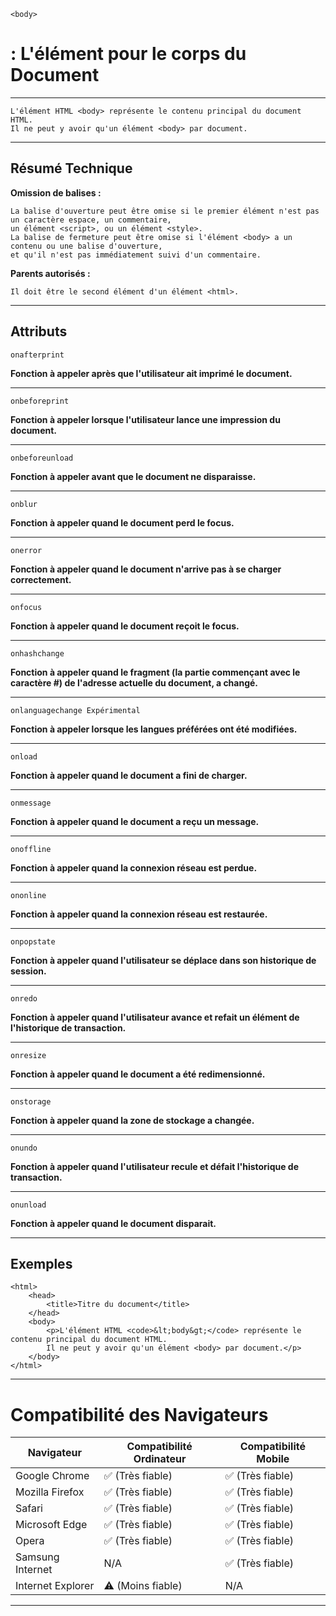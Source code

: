     <body> 
# **: L'élément pour le corps du Document**

---



    L'élément HTML <body> représente le contenu principal du document HTML. 
    Il ne peut y avoir qu'un élément <body> par document.

---



## **Résumé Technique**

**Omission de balises :** 

    La balise d'ouverture peut être omise si le premier élément n'est pas un caractère espace, un commentaire, 
    un élément <script>, ou un élément <style>.
    La balise de fermeture peut être omise si l'élément <body> a un contenu ou une balise d'ouverture, 
    et qu'il n'est pas immédiatement suivi d'un commentaire.


**Parents autorisés :**

	Il doit être le second élément d'un élément <html>.

---



## **Attributs**

    onafterprint
**Fonction à appeler après que l'utilisateur ait imprimé le document.**

---
    onbeforeprint
**Fonction à appeler lorsque l'utilisateur lance une impression du document.**

---
    onbeforeunload
**Fonction à appeler avant que le document ne disparaisse.**

---
    onblur
**Fonction à appeler quand le document perd le focus.**

---
    onerror
**Fonction à appeler quand le document n'arrive pas à se charger correctement.**

---
    onfocus
**Fonction à appeler quand le document reçoit le focus.**

---
    onhashchange
**Fonction à appeler quand le fragment (la partie commençant avec le caractère #) de l'adresse actuelle du document, a changé.**

---
    onlanguagechange Expérimental
**Fonction à appeler lorsque les langues préférées ont été modifiées.**

---
    onload
**Fonction à appeler quand le document a fini de charger.**

---
    onmessage
**Fonction à appeler quand le document a reçu un message.**

---
    onoffline
**Fonction à appeler quand la connexion réseau est perdue.**

---
    ononline
**Fonction à appeler quand la connexion réseau est restaurée.**

---
    onpopstate
**Fonction à appeler quand l'utilisateur se déplace dans son historique de session.**

---
    onredo
**Fonction à appeler quand l'utilisateur avance et refait un élément de l'historique de transaction.**

---
    onresize
**Fonction à appeler quand le document a été redimensionné.**

---
    onstorage
**Fonction à appeler quand la zone de stockage a changée.**

---
    onundo
**Fonction à appeler quand l'utilisateur recule et défait l'historique de transaction.**

---
    onunload
**Fonction à appeler quand le document disparait.**

---



## **Exemples**

    <html>
        <head>
            <title>Titre du document</title>
        </head>
        <body>
            <p>L'élément HTML <code>&lt;body&gt;</code> représente le contenu principal du document HTML. 
            Il ne peut y avoir qu'un élément <body> par document.</p>
        </body>
    </html>

---



# **Compatibilité des Navigateurs**

| Navigateur          | Compatibilité Ordinateur | Compatibilité Mobile |
|---------------------|--------------------------|----------------------|
| Google Chrome       | ✅ (Très fiable)         | ✅ (Très fiable)     |
| Mozilla Firefox     | ✅ (Très fiable)         | ✅ (Très fiable)     |
| Safari              | ✅ (Très fiable)         | ✅ (Très fiable)     |
| Microsoft Edge      | ✅ (Très fiable)         | ✅ (Très fiable)     |
| Opera               | ✅ (Très fiable)         | ✅ (Très fiable)     |
| Samsung Internet    | N/A                      | ✅ (Très fiable)     |
| Internet Explorer   | ⚠️ (Moins fiable)        | N/A                  |

---